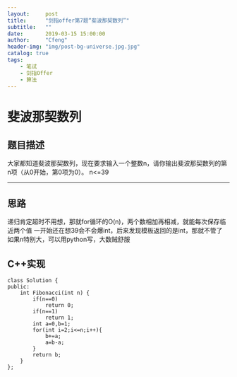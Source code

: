 ```yaml
---
layout:     post
title:      "剑指offer第7题“斐波那契数列”"
subtitle:   ""
date:       2019-03-15 15:00:00
author:     "Cfeng"
header-img: "img/post-bg-universe.jpg.jpg"
catalog: true
tags:
    - 笔试
    - 剑指Offer
    - 算法
---
```

# 斐波那契数列
## 题目描述
大家都知道斐波那契数列，现在要求输入一个整数n，请你输出斐波那契数列的第n项（从0开始，第0项为0）。
n<=39
***
## 思路
递归肯定超时不用想，那就for循环的O(n)，两个数相加再相减，就能每次保存临近两个值
一开始还在想39会不会爆int，后来发现模板返回的是int，那就不管了
如果n特别大，可以用python写，大数贼舒服
## C++实现
```
class Solution {
public:
    int Fibonacci(int n) {
        if(n==0)
            return 0;
        if(n==1)
            return 1;
        int a=0,b=1;
        for(int i=2;i<=n;i++){
            b+=a;
            a=b-a;
        }
        return b;
    }
};
```

